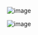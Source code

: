 ![image](https://github.com/user-attachments/assets/2af60bc7-27a8-48c4-8629-52b14119b4b6)

![image](https://github.com/user-attachments/assets/00c9a507-ddc2-4628-bdeb-8609d43bf6d5)
